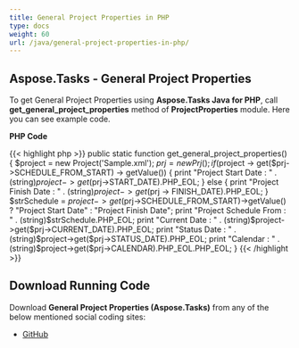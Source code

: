 ```yaml
---
title: General Project Properties in PHP
type: docs
weight: 60
url: /java/general-project-properties-in-php/
---
```


## **Aspose.Tasks - General Project Properties**
To get General Project Properties using **Aspose.Tasks Java for PHP**, call **get_general_project_properties** method of **ProjectProperties** module. Here you can see example code.

**PHP Code**

{{< highlight php >}}
public static function get_general_project_properties()
{
    $project = new Project('Sample.xml');
    $prj = new Prj();
    if ($project -> get($prj->SCHEDULE_FROM_START) -> getValue()) 
    {
        print "Project Start Date : " . (string)$project->get($prj->START_DATE).PHP_EOL;
    }
    else
    {
        print "Project Finish Date : " . (string)$project -> get($prj -> FINISH_DATE).PHP_EOL;
    }
    $strSchedule = $project->get($prj->SCHEDULE_FROM_START)->getValue() ? "Project Start Date" : "Project Finish Date";
    print "Project Schedule From : " . (string)$strSchedule.PHP_EOL;
    print "Current Date : " . (string)$project->get($prj->CURRENT_DATE).PHP_EOL;
    print "Status Date : " . (string)$project->get($prj->STATUS_DATE).PHP_EOL;
    print "Calendar : " . (string)$project->get($prj->CALENDAR).PHP_EOL.PHP_EOL;
}
{{< /highlight >}}

## **Download Running Code**
Download **General Project Properties (Aspose.Tasks)** from any of the below mentioned social coding sites:

- [GitHub](https://github.com/aspose-tasks/Aspose.Tasks-for-Java/blob/master/Plugins/Aspose_Tasks_Java_for_PHP/src/aspose/tasks/WorkingWithProjects/ProjectProperties.php)
